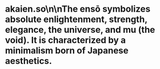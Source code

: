 # akaien.so\n\nThe ensō symbolizes absolute enlightenment, strength, elegance, the universe, and mu (the void). It is characterized by a minimalism born of Japanese aesthetics.
